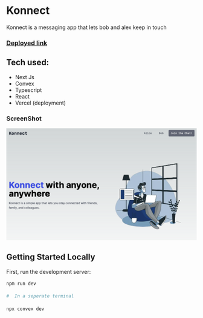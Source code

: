 # Konnect

Konnect is a messaging app that lets bob and alex keep in touch

### [Deployed link](https://konnect-lime.vercel.app)

## Tech used:

- Next Js
- Convex
- Typescript
- React
- Vercel (deployment)

### ScreenShot

![App image preview](/src/app/assets/konnect.png)

## Getting Started Locally

First, run the development server:

```bash
npm run dev

#  In a seperate terminal

npx convex dev
```
